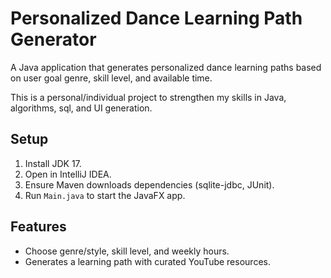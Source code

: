 # Personalized Dance Learning Path Generator
A Java application that generates personalized dance learning paths based on user goal genre, skill level, and available time.

This is a personal/individual project to strengthen my skills in Java, algorithms, sql, and UI generation.

## Setup
1. Install JDK 17[](https://www.oracle.com/java/technologies/javase/jdk17-archive-downloads.html).
2. Open in IntelliJ IDEA.
3. Ensure Maven downloads dependencies (sqlite-jdbc, JUnit).
4. Run `Main.java` to start the JavaFX app.

## Features
- Choose genre/style, skill level, and weekly hours.
- Generates a learning path with curated YouTube resources.

